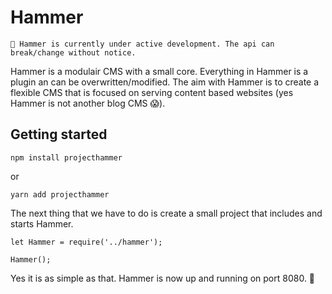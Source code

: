 # Hammer
```
🙏 Hammer is currently under active development. The api can break/change without notice.
```

Hammer is a modulair CMS with a small core. Everything in Hammer is a plugin an can be overwritten/modified. The aim with Hammer is to create a flexible CMS that is focused on serving content based websites (yes Hammer is not another blog CMS 😱).

## Getting started

```
npm install projecthammer
```
or
```
yarn add projecthammer
```

The next thing that we have to do is create a small project that includes and starts Hammer.

```
let Hammer = require('../hammer');

Hammer();
```

Yes it is as simple as that. Hammer is now up and running on port 8080. 🎉
